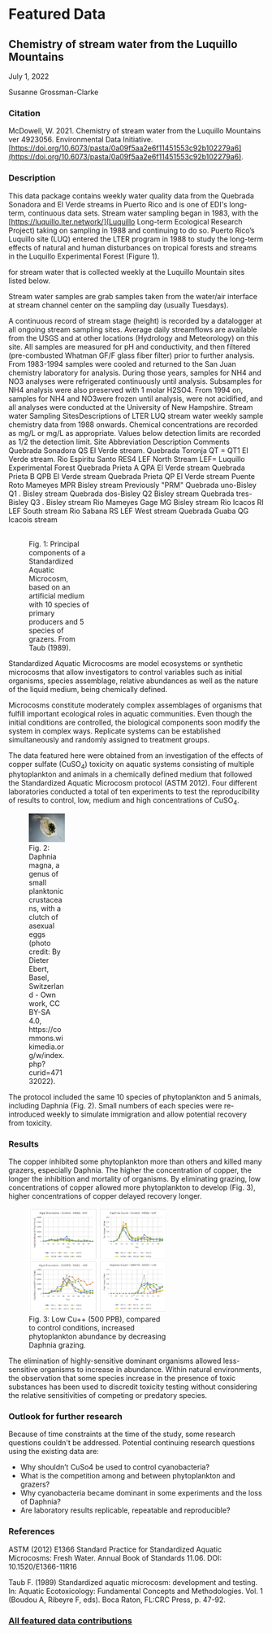 # Featured Data

## Chemistry of stream water from the Luquillo Mountains

July 1, 2022

Susanne Grossman-Clarke

### Citation

McDowell, W. 2021. Chemistry of stream water from the Luquillo Mountains ver 4923056. Environmental Data Initiative. [https://doi.org/10.6073/pasta/0a09f5aa2e6f11451553c92b102279a6](https://doi.org/10.6073/pasta/0a09f5aa2e6f11451553c92b102279a6).

### Description

This data package contains weekly water quality data from the Quebrada Sonadora and El Verde streams in Puerto Rico and is one of EDI's long-term, continuous data sets. Stream water sampling began in 1983, with the [https://luquillo.lter.network/](Luquillo Long-term Ecological Research Project) taking on sampling in 1988 and continuing to do so. Puerto Rico’s Luquillo site (LUQ) entered the LTER program in 1988 to study the long-term effects of natural and human disturbances on tropical forests and streams in the Luquillo Experimental Forest (Figure 1).

for stream water that is collected weekly at the Luquillo Mountain sites listed below. 

Stream water samples are grab samples taken from the water/air interface at stream channel center on the sampling day (usually Tuesdays). 

A continuous record of stream stage (height) is recorded by a datalogger at all ongoing stream sampling sites. Average daily streamflows are available from the USGS and at other locations (Hydrology and Meteorology) on this site. All samples are measured for pH and conductivity, and then filtered (pre-combusted Whatman GF/F glass fiber filter) prior to further analysis. From 1983-1994 samples were cooled and returned to the San Juan chemistry laboratory for analysis. During those years, samples for NH4 and NO3 analyses were refrigerated continuously until analysis. Subsamples for NH4 analysis were also preserved with 1 molar H2SO4. From 1994 on, samples for NH4 and NO3were frozen until analysis, were not acidified, and all analyses were conducted at the University of New Hampshire. Stream water Sampling SitesDescriptions of LTER LUQ stream water weekly sample chemistry data from 1988 onwards. Chemical concentrations are recorded as mg/L or mg/L as appropriate. Values below detection limits are recorded as 1/2 the detection limit.  Site Abbreviation Description Comments Quebrada Sonadora QS El Verde stream.   Quebrada Toronja QT = QT1 El Verde stream.   Rio Espiritu Santo RES4 LEF North Stream LEF= Luquillo Experimental Forest Quebrada Prieta A QPA El Verde stream   Quebrada Prieta B QPB El Verde stream   Quebrada Prieta QP El Verde stream   Puente Roto Mameyes MPR Bisley stream Previously "PRM" Quebrada uno-Bisley Q1 . Bisley stream   Quebrada dos-Bisley Q2  Bisley stream   Quebrada tres-Bisley Q3 . Bisley stream   Rio Mameyes Gage  MG Bisley stream   Rio Icacos RI LEF South stream   Rio Sabana RS LEF West stream   Quebrada Guaba QG Icacois stream

<div class="figure_featured" style="width: 40%;">
    <figure>
       <img src="" alt=""/>
       <figcaption class="figure-caption">Fig. 1: Principal components of a Standardized Aquatic Microcosm, based on an artificial medium with 10 species of primary producers and 5 species of grazers. From Taub (1989).</figcaption>
    </figure>
</div>

Standardized Aquatic Microcosms are model ecosystems or synthetic microcosms that allow investigators to control variables such as initial organisms, species assemblage, relative abundances as well as the nature of the liquid medium, being chemically defined.

Microcosms constitute moderately complex assemblages of organisms that fulfill important ecological roles in aquatic communities. Even though the initial conditions are controlled, the biological components soon modify the system in complex ways. Replicate systems can be established simultaneously and randomly assigned to treatment groups.

The data featured here were obtained from an investigation of the effects of copper sulfate (CuSO<sub>4</sub>) toxicity on aquatic systems consisting of multiple phytoplankton and animals in a chemically defined medium that followed the Standardized Aquatic Microcosm protocol (ASTM 2012). Four different laboratories conducted a total of ten experiments to test the reproducibility of results to control, low, medium and high concentrations of CuSO<sub>4</sub>.

<div class="figure_featured" style="width: 30%;">
    <figure>
       <img id="pickme" src="/static/images/featured_data/daphnia-magna-asexual.jpg" alt="daphnia"/>
       <figcaption class="figure-caption">Fig. 2: Daphnia magna, a genus of small planktonic crustaceans, with a clutch of asexual eggs (photo credit: By Dieter Ebert, Basel, Switzerland - Own work, CC BY-SA 4.0, https://commons.wikimedia.org/w/index.php?curid=47132022).</figcaption>
    </figure>
</div>

The protocol included the same 10 species of phytoplankton and 5 animals, including Daphnia (Fig. 2). Small numbers of each species were re-introduced weekly to simulate immigration and allow potential recovery from toxicity.

### Results

The copper inhibited some phytoplankton more than others and killed many grazers, especially Daphnia. The higher the concentration of copper, the longer the inhibition and mortality of organisms. By eliminating grazing, low concentrations of copper allowed more phytoplankton to develop (Fig. 3), higher concentrations of copper delayed recovery longer.

<div class="figure_featured" style="width: 70%;">
    <figure>
       <img src="/static/images/featured_data/results-low-toxicity-taub.jpg" alt="results:"/>
       <figcaption class="figure-caption">Fig. 3: Low Cu++ (500 PPB), compared to control conditions, increased phytoplankton abundance by decreasing Daphnia grazing.</figcaption>
    </figure>
</div>

The elimination of highly-sensitive dominant organisms allowed less-sensitive organisms to increase in abundance. Within natural environments, the observation that some species increase in the presence of toxic substances has been used to discredit toxicity testing without considering the relative sensitivities of competing or predatory species.

### Outlook for further research

Because of time constraints at the time of the study, some research questions couldn't be addressed. Potential continuing research questions using the existing data are:

- Why shouldn’t CuSo4 be used to control cyanobacteria?
- What is the competition among and between phytoplankton and grazers?
- Why cyanobacteria became dominant in some experiments and the loss of Daphnia?
- Are laboratory results replicable, repeatable and reproducible?

### References

ASTM (2012) E1366 Standard Practice for Standardized Aquatic Microcosms: Fresh Water. Annual Book of Standards 11.06. DOI: 10.1520/E1366-11R16

Taub F. (1989) Standardized aquatic microcosm: development and testing. In: Aquatic Ecotoxicology: Fundamental Concepts and Methodologies. Vol. 1 (Boudou A, Ribeyre F, eds). Boca Raton, FL:CRC Press, p. 47-92.

### [All featured data contributions](/templates/featured/featured-grid)

